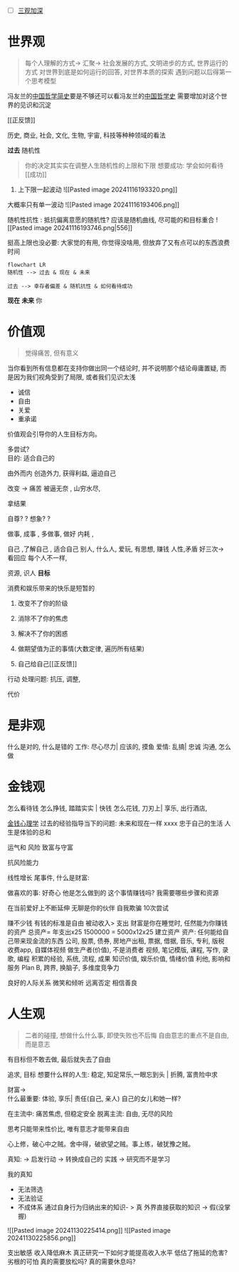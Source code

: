 
* [ ] [三观加深](https://www.bilibili.com/video/BV155411o7Sz/?spm_id_from=333.337.search-card.all.click&vd_source=351ae22481963e1732be800e8bc59c8a)


# 世界观
> 每个人理解的方式-> 汇聚-> 社会发展的方式, 文明进步的方式, 世界运行的方式
> 对世界到底是如何运行的回答, 对世界本质的探索
> 遇到问题以后得第一个思考模型

冯友兰的[中国哲学简史](中国哲学简史.md)要是不够还可以看冯友兰的[中国哲学史](中国哲学史.md)
需要增加对这个世界的见识和沉淀 

[[正反馈]]


历史, 商业, 社会, 文化, 生物, 宇宙, 科技等种种领域的看法

**过去**
随机性
 > 你的决定其实实在调整人生随机性的上限和下限
 > 想要成功: 学会如何看待[[成功]]


1. 上下限一起波动
![[Pasted image 20241116193320.png]]

大概率只有单一波动
![[Pasted image 20241116193406.png]]

随机性抗性
: 抵抗偏离意愿的随机性? 
应该是随机曲线, 尽可能的和目标重合
![[Pasted image 20241116193746.png|556]]

挺高上限也没必要: 大家觉的有用, 你觉得没啥用, 但放弃了又有点可以的东西浪费时间


```mermaid
flowchart LR
随机性 --> 过去 & 现在 & 未来

过去 --> 幸存者偏差 & 随机抗性 & 如何看待成功

```







**现在** 
**未来**
你


# 价值观

> 觉得痛苦, 但有意义


当你看到所有信息都在支持你做出同一个结论时, 并不说明那个结论毋庸置疑, 而是因为我们视角受到了局限, 或者我们见识太浅

* 诚信
* 自由
* 关爱
* 重承诺


价值观会引导你的人生目标方向。


多尝试?  
目的: 适合自己的

由外而内
创造外力, 获得利益, 逼迫自己 

改变 -> 痛苦
被逼无奈 , 山穷水尽, 

拿结果

自尊? ? 想象? ? 

做事, 成事 , 多做事, 做好
内耗 ,


自己 ,了解自己 , 适合自己
别人,  什么人, 爱玩, 有思想, 赚钱
人性,矛盾
好三次-> 看回应
每个人不一样, 

资源,  识人
**目标**


消费和娱乐带来的快乐是短暂的
1. 改变不了你的阶级
2. 消除不了你的焦虑
3. 解决不了你的困惑

1. 做期望值为正的事情(大数定律, 遍历所有结果)
2. 自己给自己[[正反馈]]


行动
处理问题: 抗压, 调整, 

代价


# 是非观
什么是对的, 什么是错的
工作: 尽心尽力| 应该的, 摸鱼
爱情: 乱搞| 忠诚
沟通, 怎么做

# 金钱观
怎么看待钱
怎么挣钱, 踏踏实实 | 快钱
怎么花钱, 刀刃上| 享乐, 出行酒店, 

[金钱心理学](金钱心理学.md)
过去的经验指导当下的问题: 
未来和现在一样 xxxx
忠于自己的生活
人生是体验的总和

运气和 风险
致富与守富


抗风险能力

线性增长
尾事件, 
什么是财富: 

做喜欢的事: 
好奇心
他是怎么做到的
这个事情赚钱吗? 
我需要哪些步骤和资源

在当前爱好上不断延伸
无聊是你的伙伴
自我欺骗
10次尝试

赚不少钱
有钱的标准是自由
被动收入> 支出
财富是你在睡觉时, 任然能为你赚钱的资产
总资产= 年支出x25
1500000 = 5000x12x25
建立资产
资产: 任何能给自己带来现金流的东西
公司,  股票, 债券, 房地产出租, 票据, 借据, 音乐, 专利, 版税
收费app, 自媒体视频
做生产者(价值), 不是消费者
视频, 笔记模版, 课程, 写作, 录歌, 编程
积累的经验, 系统, 流程, 成果
知识价值, 娱乐价值, 情绪价值
利他, 影响和服务
Plan B, 跨界, 换脑子, 多维度竞争力

良好的人际关系
微笑和倾听
远离否定
相信善良 


# 人生观
> 二者的碰撞, 想做什么什么事, 即使失败也不后悔
> 自由意志的重点不是自由, 而是意志

有目标但不敢去做, 最后就失去了自由

追求, 目标
想要什么样的人生: 稳定, 知足常乐,一眼忘到头 | 折腾, 富贵险中求

财富->  
什么最重要: 体验, 享乐| 责任(自己, 亲人)
自己的女儿和她一样?

在主流中: 痛苦焦虑, 但稳定安全
脱离主流: 自由, 无尽的风险

思考只能带来性价比, 唯有意志才能带来自由

心上修，破心中之贼。舍中得，破欲望之贼。事上练，破犹豫之贼。

真知:  -> 启发行动 -> 转换成自己的
实践 -> 研究而不是学习

我的真知
* 无法筛选
* 无法验证
* 不成体系
通过自身行为归纳出来的知识- > 真
外界直接获取的知识 -> 假(没掌握)

![[Pasted image 20241130225414.png]]
![[Pasted image 20241130225856.png]]


支出敏感
收入降低麻木
真正研究一下如何才能提高收入水平
低估了拖延的危害? 劣根的可怕
真的需要放松吗? 真的需要休息吗? 
